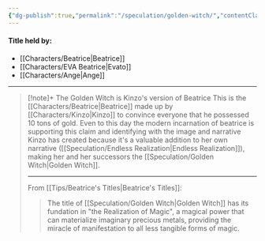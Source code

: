 ```yaml
---
{"dg-publish":true,"permalink":"/speculation/golden-witch/","contentClasses":"center-headings red-truth red-links blue-truth","created":"2025-03-06T14:24:07.520+01:00","updated":"2025-03-26T18:55:31.781+01:00"}
---
```


#### Title held by:
- [[Characters/Beatrice\|Beatrice]]
- [[Characters/EVA Beatrice\|Evato]]
- [[Characters/Ange\|Ange]]

---


<div class="transclusion internal-embed is-loaded"><div class="markdown-embed">



> [!note]+ The Golden Witch is Kinzo's version of Beatrice
> This is the [[Characters/Beatrice\|Beatrice]] made up by [[Characters/Kinzo\|Kinzo]] to convince everyone that he possessed 10 tons of gold. Even to this day the modern incarnation of beatrice is supporting this claim and identifying with the image and narrative Kinzo has created because it's a valuable addition to her own narrative ([[Speculation/Endless Realization\|Endless Realization]]), making her and her successors the [[Speculation/Golden Witch\|Golden Witch]].
> 
> ---
> From [[Tips/Beatrice's Titles\|Beatrice's Titles]]:
> >The title of [[Speculation/Golden Witch\|Golden Witch]] has its fundation in "the Realization of Magic", a magical power that can materialize imaginary precious metals, providing the miracle of manifestation to all less tangible forms of magic.

</div></div>
